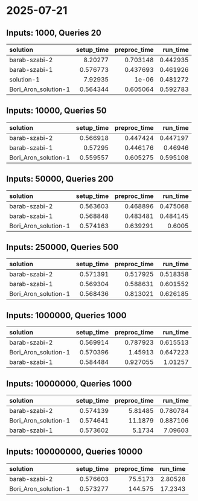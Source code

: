 # 2025-07-21

## Inputs: 1000, Queries 20

| solution             |   setup_time |   preproc_time |   run_time |
|:---------------------|-------------:|---------------:|-----------:|
| barab-szabi-2        |     8.20277  |       0.703148 |   0.442935 |
| barab-szabi-1        |     0.576773 |       0.437693 |   0.461926 |
| solution-1           |     7.92935  |       1e-06    |   0.481272 |
| Bori_Aron_solution-1 |     0.564344 |       0.605064 |   0.592783 |

## Inputs: 10000, Queries 50

| solution             |   setup_time |   preproc_time |   run_time |
|:---------------------|-------------:|---------------:|-----------:|
| barab-szabi-2        |     0.566918 |       0.447424 |   0.447197 |
| barab-szabi-1        |     0.57295  |       0.446176 |   0.46946  |
| Bori_Aron_solution-1 |     0.559557 |       0.605275 |   0.595108 |

## Inputs: 50000, Queries 200

| solution             |   setup_time |   preproc_time |   run_time |
|:---------------------|-------------:|---------------:|-----------:|
| barab-szabi-2        |     0.563603 |       0.468896 |   0.475068 |
| barab-szabi-1        |     0.568848 |       0.483481 |   0.484145 |
| Bori_Aron_solution-1 |     0.574163 |       0.639291 |   0.6005   |

## Inputs: 250000, Queries 500

| solution             |   setup_time |   preproc_time |   run_time |
|:---------------------|-------------:|---------------:|-----------:|
| barab-szabi-2        |     0.571391 |       0.517925 |   0.518358 |
| barab-szabi-1        |     0.569304 |       0.588631 |   0.601552 |
| Bori_Aron_solution-1 |     0.568436 |       0.813021 |   0.626185 |

## Inputs: 1000000, Queries 1000

| solution             |   setup_time |   preproc_time |   run_time |
|:---------------------|-------------:|---------------:|-----------:|
| barab-szabi-2        |     0.569914 |       0.787923 |   0.615513 |
| Bori_Aron_solution-1 |     0.570396 |       1.45913  |   0.647223 |
| barab-szabi-1        |     0.584484 |       0.927055 |   1.01257  |

## Inputs: 10000000, Queries 1000

| solution             |   setup_time |   preproc_time |   run_time |
|:---------------------|-------------:|---------------:|-----------:|
| barab-szabi-2        |     0.574139 |        5.81485 |   0.780784 |
| Bori_Aron_solution-1 |     0.574641 |       11.1879  |   0.887106 |
| barab-szabi-1        |     0.573602 |        5.1734  |   7.09603  |

## Inputs: 100000000, Queries 10000

| solution             |   setup_time |   preproc_time |   run_time |
|:---------------------|-------------:|---------------:|-----------:|
| barab-szabi-2        |     0.576603 |        75.5173 |    2.80528 |
| Bori_Aron_solution-1 |     0.573277 |       144.575  |   17.2343  |